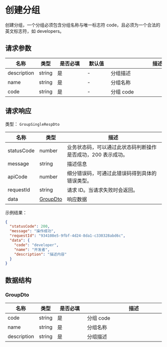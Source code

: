 # 创建分组

<!--
  警告⚠️：
  不要直接修改该文档，
  https://github.com/Authing/authing-docs-factory
  使用该项目进行生成
-->

<LastUpdated />

创建分组，一个分组必须包含分组名称与唯一标志符 code，且必须为一个合法的英文标志符，如 developers。

## 请求参数

| 名称 | 类型 | <div style="width:80px">是否必填</div> | <div style="width:60px">默认值</div> | <div style="width:300px">描述</div> | <div style="width:200px">示例值</div> |
| ---- | ---- | ---- | ---- | ---- | ---- |
| description | string | 是 | - | 分组描述  | `描述内容` |
| name | string | 是 | - | 分组名称  | `开发者` |
| code | string | 是 | - | 分组 code  | `developer` |


<!-- 暂时不显示示例代码 -->
<!-- ## 示例代码
```ts
import { ManagementClient } from 'authing-node-sdk';
// 在 Node.js 中引用：
// const { ManagementClient } = require('authing-node-sdk');

const managementClient = new ManagementClient({
  accessKeyId: 'AUTHING_USERPOOL_ID',
  accessKeySecret: 'AUTHING_USERPOOL_SECRET',
});

(async () => {
  const result = await managementClient.createGroup({
    code: 'developer',
    name: '开发者',
    description: '描述内容',
 });
})();
```
 -->


## 请求响应

类型： `GroupSingleRespDto`

| 名称 | 类型 | 描述 |
| ---- | ---- | ---- |
| statusCode | number | 业务状态码，可以通过此状态码判断操作是否成功，200 表示成功。 |
| message | string | 描述信息 |
| apiCode | number | 细分错误码，可通过此错误码得到具体的错误类型。 |
| requestId | string | 请求 ID。当请求失败时会返回。 |
| data | <a href="#GroupDto">GroupDto</a> | 响应数据 |



示例结果：

```json
{
  "statusCode": 200,
  "message": "操作成功",
  "requestId": "934108e5-9fbf-4d24-8da1-c330328abd6c",
  "data": {
    "code": "developer",
    "name": "开发者",
    "description": "描述内容"
  }
}
```

## 数据结构


### <a id="GroupDto"></a> GroupDto

| 名称 | 类型 | <div style="width:80px">是否必填</div> | <div style="width:300px">描述</div> | <div style="width:200px">示例值</div> |
| ---- |  ---- | ---- | ---- | ---- |
| code | string | 是 | 分组 code   |  `developer` |
| name | string | 是 | 分组名称   |  `开发者` |
| description | string | 是 | 分组描述   |  `描述内容` |


